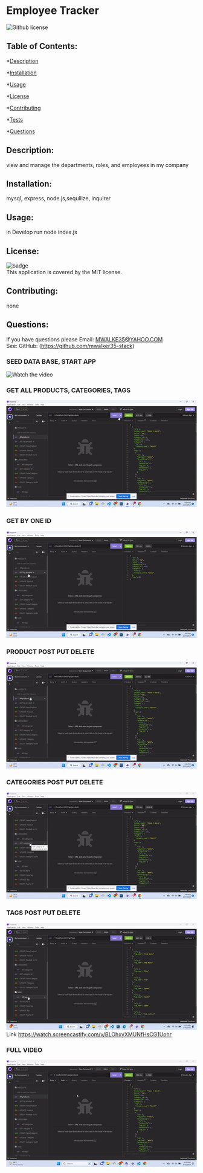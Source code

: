 # Employee Tracker
  ![Github license](https://img.shields.io/badge/license-MIT-green.svg)
  ## Table of Contents:
  *[Description](#Description)

  *[Installation](#Installation)

  *[Usage](#Usage)

  *[License](#License)

  *[Contributing](#Contributing)

  *[Tests](#Tests)

  *[Questions](#Questions)

  ## Description: 
  view and manage the departments, roles, and employees in my company 

  ## Installation:
  mysql, express, node.js,sequilize, inquirer

  ## Usage:
  in Develop run node index.js

  ## License:
  ![badge](https://img.shields.io/badge/license-MIT-green)
  <br />
  This application is covered by the MIT license. 

  ## Contributing:
  none

  ## Questions:
  If you have questions please Email: MWALKE35@YAHOO.COM<br />
  See: GitHub:  (https://github.com/mwalker35-stack)<br/>

  ### SEED DATA BASE, START APP
  ![Watch the video](/assets/ecomm%20start%20%20seed.gif)<br/>

  ### GET ALL PRODUCTS, CATEGORIES, TAGS
  ![Watch the video](/assets/GET%20ALL.gif)<br/>

  ### GET BY ONE ID
  ![Watch the video](/assets/BY%20ONE.gif)<br/>

  ### PRODUCT POST PUT DELETE
  ![Watch the video](/assets/PRODUCT%20POST%20PUT%20DELETE.gif)<br/>


  ### CATEGORIES POST PUT DELETE
  ![Watch the video](/assets/CATEGORY%20POST%20PUT%20DELETE.gif)<br/>


  ### TAGS POST PUT DELETE
  ![Watch the video](/assets/TAGS%20POST%20PUT%20DELETE.gif)<br/>
  Link
  https://watch.screencastify.com/v/BLOhxyXMUNfHsCG1Uohr

  ### FULL VIDEO
  ![Watch the video](/assets/full%20functionality.gif)<br/>




